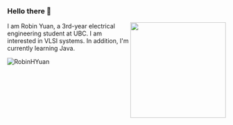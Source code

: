 ### Hello there 👋
<img src="https://user-images.githubusercontent.com/68177491/149280734-fd2c92a3-7dad-4d7c-8865-57e3519e2670.gif" align="right" width="220">
I am Robin Yuan, a 3rd-year electrical engineering student at UBC. I am interested in VLSI systems. In addition, I'm currently learning Java.
<p align="left"> <img src="https://github-readme-stats.vercel.app/api?username=RobinHYuan&show_icons=true&theme=gotham" alt="RobinHYuan" />

